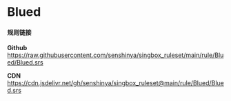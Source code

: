 # Blued

#### 规则链接

**Github**
https://raw.githubusercontent.com/senshinya/singbox_ruleset/main/rule/Blued/Blued.srs

**CDN**
https://cdn.jsdelivr.net/gh/senshinya/singbox_ruleset@main/rule/Blued/Blued.srs